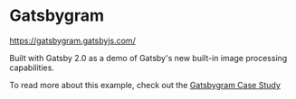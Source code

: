 # Gatsbygram

https://gatsbygram.gatsbyjs.com/

Built with Gatsby 2.0 as a demo of Gatsby's new built-in image processing
capabilities.

To read more about this example, check out the [Gatsbygram Case Study](https://www.gatsbyjs.com/blog/gatsbygram-case-study/)
